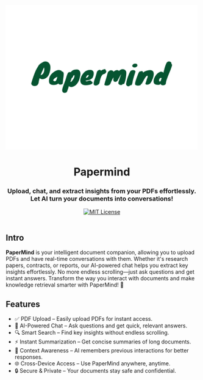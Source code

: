 <a>
    <picture>
        <img alt="papermind" src="https://github.com/PrasathRavichandran/paper-mind/blob/main/public/logo.png"/>
    </picture>
</a>

<div align="center">
    <h1>Papermind</h1>
    <h3>Upload, chat, and extract insights from your PDFs effortlessly.<br/> Let AI turn your documents into conversations!</h3>
    <a href="https://github.com/PrasathRavichandran/paper-mind/blob/main/LICENSE">
        <img alt="MIT License" src="https://img.shields.io/badge/License-MIT-green.svg"/>
    </a>
</div>

</br>

## Intro

**PaperMind** is your intelligent document companion, allowing you to upload PDFs and have real-time conversations with them. Whether it's research papers, contracts, or reports, our AI-powered chat helps you extract key insights effortlessly. No more endless scrolling—just ask questions and get instant answers. Transform the way you interact with documents and make knowledge retrieval smarter with PaperMind! 🚀

## Features

- ✅ PDF Upload – Easily upload PDFs for instant access.
- 💬 AI-Powered Chat – Ask questions and get quick, relevant answers.
- 🔍 Smart Search – Find key insights without endless scrolling.
- ⚡ Instant Summarization – Get concise summaries of long documents.
- 🧠 Context Awareness – AI remembers previous interactions for better responses.
- 🌐 Cross-Device Access – Use PaperMind anywhere, anytime.
- 🔒 Secure & Private – Your documents stay safe and confidential.